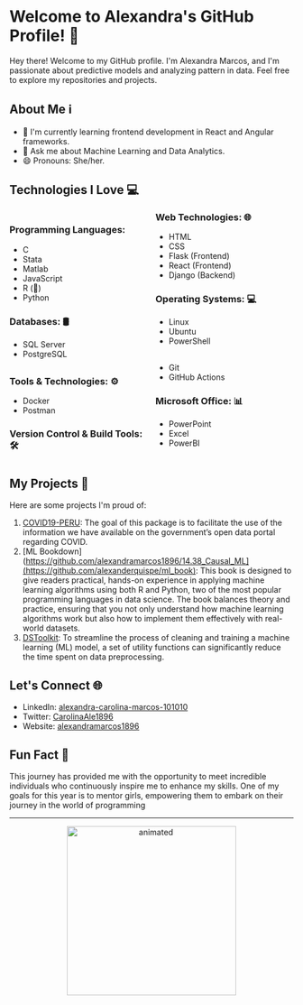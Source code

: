 # Welcome to Alexandra's GitHub Profile! 🌸

Hey there! Welcome to my GitHub profile. I'm Alexandra Marcos, and I'm passionate about predictive models and analyzing pattern in data. Feel free to explore my repositories and projects.

## About Me ℹ️

- 🌱 I'm currently learning frontend development in React and Angular frameworks.
- 💬 Ask me about Machine Learning and Data Analytics.
- 😄 Pronouns: She/her.

## Technologies I Love 💻

<div style="columns: 2;">
    
### Programming Languages:
- C
- Stata
- Matlab
- JavaScript
- R (💖)
- Python

### Databases: 🛢️
- SQL Server
- PostgreSQL

### Web Technologies: 🌐
- HTML
- CSS
- Flask (Frontend)
- React (Frontend)
- Django (Backend)

### Operating Systems: 💻
- Linux
- Ubuntu
- PowerShell

</div>
<div style="columns: 2;">

### Tools & Technologies: ⚙️
- Docker
- Postman

### Version Control & Build Tools: 🛠️
- Git
- GitHub Actions

### Microsoft Office: 📊
- PowerPoint
- Excel
- PowerBI

</div>


## My Projects 🚀

Here are some projects I'm proud of:

1. [COVID19-PERU](https://github.com/alexandramarcos1896/covidPeru): The goal of this package is to facilitate the use of the information we have available on the government’s open data portal regarding COVID.
2. [ML Bookdown](https://github.com/alexandramarcos1896/14.38_Causal_ML](https://github.com/alexanderquispe/ml_book): This book is designed to give readers practical, hands-on experience in applying machine learning algorithms using both R and Python, two of the most popular programming languages in data science. The book balances theory and practice, ensuring that you not only understand how machine learning algorithms work but also how to implement them effectively with real-world datasets.
3. [DSToolkit](https://github.com/Mirkiux/DSToolkit): To streamline the process of cleaning and training a machine learning (ML) model, a set of utility functions can significantly reduce the time spent on data preprocessing.

## Let's Connect 🌐

- LinkedIn: [alexandra-carolina-marcos-101010](https://www.linkedin.com/in/alexandra-carolina-marcos-101010/)
- Twitter: [CarolinaAle1896](https://twitter.com/CarolinaAle1896)
- Website: [alexandramarcos1896](https://alexandramarcos1896.github.io/)

## Fun Fact 🎉

This journey has provided me with the opportunity to meet incredible individuals who continuously inspire me to enhance my skills. One of my goals for this year is to mentor girls, empowering them to embark on their journey in the world of programming

---

<p align="center">
  <img src="https://images.squarespace-cdn.com/content/v1/5daf5991737e0c3290279ef9/1639532706111-T9DPI06XQQR8FPEYLUGV/image-asset.gif" alt="animated" width="300"/>
</p>

<!-- Add more sections as needed -->

